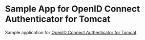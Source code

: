 # Sample App for OpenID Connect Authenticator for Tomcat

Sample application for [OpenID Connect Authenticator for Tomcat](https://github.com/boylesoftware/tomcat8-oidcauth).
